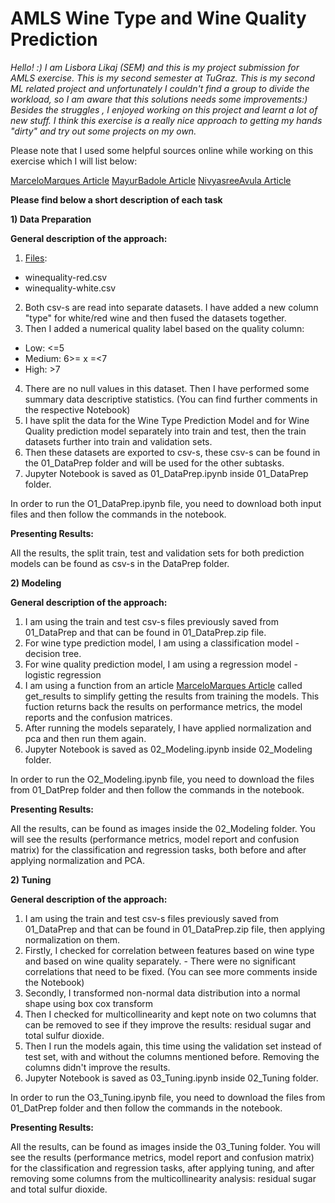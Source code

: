# AMLS Wine Type and Wine Quality Prediction
_Hello! :) I am Lisbora Likaj (SEM) and this is my project submission for AMLS exercise. This is my second semester at TuGraz. 
This is my second ML related project and unfortunately I couldn't find a group to divide the workload, so I am aware that
this solutions needs some improvements:) 
Besides the struggles , I enjoyed working on this project and learnt a lot of new stuff. I think this exercise is a really
nice approach to getting my hands "dirty" and try out some projects on my own._

Please note that I used some helpful sources online while working on this exercise which I will list below:

[MarceloMarques Article](https://www.kaggle.com/code/mgmarques/wines-type-and-quality-classification-exercises#notebook-container)
[MayurBadole Article](https://www.analyticsvidhya.com/blog/2021/04/wine-quality-prediction-using-machine-learning/)
[NivyasreeAvula Article](https://medium.com/analytics-vidhya/predicting-red-wine-quality-using-machine-learning-model-34e2b1b8d498)

**Please find below a short description of each task**



**1) Data Preparation**


**General description of the approach:** 

1. [Files](https://archive.ics.uci.edu/ml/datasets/wine+quality):
* winequality-red.csv
* winequality-white.csv
2. Both csv-s are read into separate datasets. I have added a new column "type" for white/red wine and then fused the 
   datasets together.
3. Then I added a  numerical quality label based on the quality column:
* Low: <=5
* Medium: 6>= x =<7
* High: >7
4. There are no null values in this dataset. Then I have performed some summary data descriptive statistics. (You can 
   find further comments in the respective Notebook)
5. I have split the data for the Wine Type Prediction Model and for Wine Quality prediction model separately into train 
   and test, then the train datasets further into train and validation sets.
6. Then these datasets are exported to csv-s, these csv-s can be found in the 01_DataPrep folder and will be used for
   the other subtasks.
7. Jupyter Notebook is saved as 01_DataPrep.ipynb inside 01_DataPrep folder.



In order to run the O1_DataPrep.ipynb file, you need to download both input files and then follow the commands in the 
notebook.


**Presenting Results:**

All the results, the split train, test and validation sets for both prediction models can be found as csv-s in the 
DataPrep folder.


**2) Modeling**


**General description of the approach:** 

1. I am using the train and test csv-s files previously saved from 01_DataPrep and that can be found in 01_DataPrep.zip 
   file.
2. For wine type prediction model, I am using a classification model - decision tree.
3. For wine quality prediction model, I am using a regression model - logistic regression
4. I am using a function from an article [MarceloMarques Article](https://www.kaggle.com/code/mgmarques/wines-type-and-quality-classification-exercises#notebook-container)
   called get_results to simplify getting the results from training the models. This fuction returns back the results on 
   performance metrics, the model reports and the confusion matrices.
5. After running the models separately, I have applied normalization and pca and then run them again.
6. Jupyter Notebook is saved as 02_Modeling.ipynb inside 02_Modeling folder.



In order to run the O2_Modeling.ipynb file, you need to download the files from 01_DatPrep folder and then follow the 
commands in the notebook.


**Presenting Results:**

All the results, can be found as images inside the 02_Modeling folder. You will see the results (performance metrics, 
model report and confusion matrix) for the classification and regression tasks, both before and after applying normalization 
and PCA.



**2) Tuning**


**General description of the approach:** 

1. I am using the train and test csv-s files previously saved from 01_DataPrep and that can be found in 01_DataPrep.zip 
   file, then applying normalization on them.
2. Firstly, I checked for correlation between features based on wine type and based on wine quality separately. - There 
   were no significant correlations that need to be fixed. (You can see more comments inside the Notebook)
3. Secondly, I transformed non-normal data distribution into a normal shape using box cox transform
4. Then I checked for multicollinearity and kept note on two columns that can be removed to see if they improve the results: 
   residual sugar and total sulfur dioxide.
5. Then I run the models again, this time using the validation set instead of test set, with and without the columns mentioned before. Removing the columns didn't improve the results.
6. Jupyter Notebook is saved as 03_Tuning.ipynb inside 02_Tuning folder.



In order to run the O3_Tuning.ipynb file, you need to download the files from 01_DatPrep folder and then follow the 
commands in the notebook.


**Presenting Results:**

All the results, can be found as images inside the 03_Tuning folder. You will see the results (performance metrics, 
model report and confusion matrix) for the classification and regression tasks, after applying tuning, and after removing
some columns from the multicollinearity analysis: residual sugar and total sulfur dioxide.